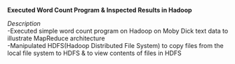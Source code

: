**Executed Word Count Program & Inspected Results in Hadoop**      

*Description*                          
-Executed simple word count program on Hadoop on Moby Dick text data to illustrate MapReduce architecture                
-Manipulated HDFS(Hadoop Distributed File System) to copy files from the local file system to HDFS & to view contents of files in HDFS              


